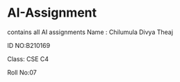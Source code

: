 # AI-Assignment
contains all AI assignments 
Name : Chilumula Divya Theaj 

ID NO:B210169 

Class: CSE C4 

Roll No:07
